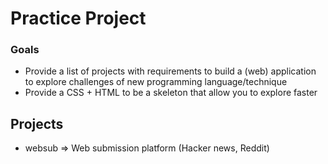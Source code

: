 Practice Project
===

### Goals
* Provide a list of projects with requirements to build a (web) application to explore challenges of new programming language/technique
* Provide a CSS + HTML to be a skeleton that allow you to explore faster

## Projects
* websub => Web submission platform (Hacker news, Reddit)